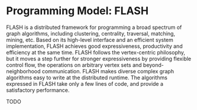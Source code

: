 # Programming Model: FLASH

FLASH is a distributed framework for programming a broad spectrum of graph algorithms, including clustering, centrality, traversal, matching, mining, etc. Based on its high-level interface and an efficient system implementation, FLASH achieves good expressiveness, productivity and efficiency at the same time. FLASH follows the vertex-centric philosophy, but it moves a step further for stronger expressiveness by providing flexible control flow, the operations on arbitrary vertex sets and beyond-neighborhood communication. FLASH makes diverse complex graph algorithms easy to write at the distributed runtime. The algorithms expressed in FLASH take only a few lines of code, and provide a satisfactory performance.

TODO